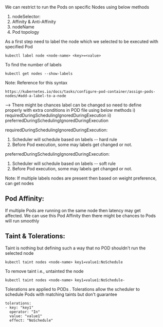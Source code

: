 We can restrict to run the Pods on specific Nodes using below methods

1) nodeSelector:
2) Affinity & Anti-Affinity
3) nodeName
4) Pod topology

As a first step need to label the node which we selected to be executed with specified Pod

```
kubectl label node <node-name> <key>=<value>
```

To find the number of labels
```
kubectl get nodes --show-labels
```

Note: Reference for this syntax 
```
https://kubernetes.io/docs/tasks/configure-pod-container/assign-pods-nodes/#add-a-label-to-a-node
```

--> There might be chances label can be changed so need to define properly with extra conditions in POD file using below methods
i) requiredDuringSchedulingIgnoredDuringExecution
ii) preferredDuringSchedulingIgnoredDuringExecution

requiredDuringSchedulingIgnoredDuringExecution:
1) Scheduler will schedule based on labels -- hard rule
2) Before Pod execution, some may labels get changed or not.

preferredDuringSchedulingIgnoredDuringExecution:
1) Scheduler will schedule based on labels -- soft rule
2) Before Pod execution, some may labels get changed or not.

Note: If multiple labels nodes are present then based on weight preference, can get nodes

Pod Affinity:
-------------
If multiple Pods are running on the same node then latency may get affected. We can use this Pod Affinity then there might be chances to Pods will run smoothly

Taint & Tolerations:
--------------------
Taint is nothing but defining such a way that no POD shouldn't run the selected node
```
kubectl taint nodes <node-name> key1=value1:NoSchedule
```

To remove taint i.e., untainted the node
```
kubectl taint nodes <node-name> key1=value1:NoSchedule-
```

Tolerations are applied to PODs . Tolerations allow the scheduler to schedule Pods with matching taints but don't guarantee

```
tolerations:
- key: "key1"
  operator: "In"
  value: "value1"
  effect: "NoSchedule"
```



